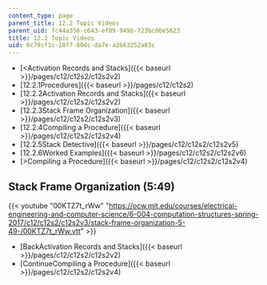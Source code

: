 ```yaml
---
content_type: page
parent_title: 12.2 Topic Videos
parent_uid: fc44a356-c643-ef09-949b-723bc06e5623
title: 12.2 Topic Videos
uid: 0c79cf1c-18f7-80dc-da7e-a2663252a83c
---
```


*   [<Activation Records and Stacks]({{< baseurl >}}/pages/c12/c12s2/c12s2v2)
*   [12.2.1Procedures]({{< baseurl >}}/pages/c12/c12s2)
*   [12.2.2Activation Records and Stacks]({{< baseurl >}}/pages/c12/c12s2/c12s2v2)
*   [12.2.3Stack Frame Organization]({{< baseurl >}}/pages/c12/c12s2/c12s2v3)
*   [12.2.4Compiling a Procedure]({{< baseurl >}}/pages/c12/c12s2/c12s2v4)
*   [12.2.5Stack Detective]({{< baseurl >}}/pages/c12/c12s2/c12s2v5)
*   [12.2.6Worked Examples]({{< baseurl >}}/pages/c12/c12s2/c12s2v6)
*   [\>Compiling a Procedure]({{< baseurl >}}/pages/c12/c12s2/c12s2v4)

Stack Frame Organization (5:49)
-------------------------------

{{< youtube "00KTZ7t_rWw" "https://ocw.mit.edu/courses/electrical-engineering-and-computer-science/6-004-computation-structures-spring-2017/c12/c12s2/c12s2v3/stack-frame-organization-5-49-/00KTZ7t_rWw.vtt" >}}

*   [BackActivation Records and Stacks]({{< baseurl >}}/pages/c12/c12s2/c12s2v2)
*   [ContinueCompiling a Procedure]({{< baseurl >}}/pages/c12/c12s2/c12s2v4)